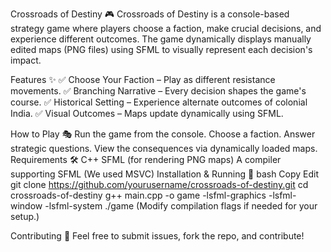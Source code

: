 Crossroads of Destiny 🎮
Crossroads of Destiny is a console-based strategy game where players choose a faction, make crucial decisions, and experience different outcomes. The game dynamically displays manually edited maps (PNG files) using SFML to visually represent each decision's impact.

Features ✨
✅ Choose Your Faction – Play as different resistance movements.
✅ Branching Narrative – Every decision shapes the game's course.
✅ Historical Setting – Experience alternate outcomes of colonial India.
✅ Visual Outcomes – Maps update dynamically using SFML.

How to Play 🎭
Run the game from the console.
Choose a faction.
Answer strategic questions.
View the consequences via dynamically loaded maps.
Requirements 🛠
C++
SFML (for rendering PNG maps)
A compiler supporting SFML (We used MSVC)
Installation & Running 🚀
bash
Copy
Edit
git clone https://github.com/yourusername/crossroads-of-destiny.git
cd crossroads-of-destiny
g++ main.cpp -o game -lsfml-graphics -lsfml-window -lsfml-system
./game
(Modify compilation flags if needed for your setup.)

Contributing 🤝
Feel free to submit issues, fork the repo, and contribute!